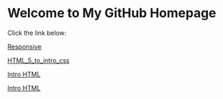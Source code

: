 <html>
<body>
    <h1>Welcome to My GitHub Homepage</h1>
    <p>Click the link below:</p>
    <a href="https://bcdaugherty019.github.io/IntrotoGITHUB/Responsive/index.html" target="_blank">Responsive</a>





<a href="https://bcdaugherty019.github.io/IntrotoGITHUB/HTML_5_to_intro_css/home.html" target="_blank">HTML_5_to_intro_css</a>





<a href="https://bcdaugherty019.github.io/IntrotoGITHUB/Intro_to_html/home.html" target="_blank">Intro HTML</a>


<a href="https://bcdaugherty019.github.io/IntrotoGITHUB/Final/index.html" target="_blank">Intro HTML</a>


    

</body>
</html>


